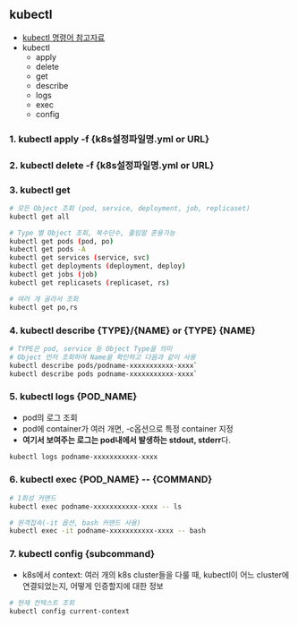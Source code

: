 ## kubectl

- [kubectl 명령어 참고자료](https://subicura.com/k8s/guide/kubectl.html#kubectl-%E1%84%86%E1%85%A7%E1%86%BC%E1%84%85%E1%85%A7%E1%86%BC%E1%84%8B%E1%85%A5)
- kubectl
  - apply
  - delete
  - get
  - describe
  - logs
  - exec
  - config

### 1. kubectl apply -f {k8s설정파일명.yml or URL}

### 2. kubectl delete -f {k8s설정파일명.yml or URL}

### 3. kubectl get

```sh
# 모든 Object 조회 (pod, service, deployment, job, replicaset)
kubectl get all

# Type 별 Object 조회, 복수단수, 줄임말 혼용가능
kubectl get pods (pod, po)
kubectl get pods -A
kubectl get services (service, svc)
kubectl get deployments (deployment, deploy)
kubectl get jobs (job)
kubectl get replicasets (replicaset, rs)

# 여러 개 골라서 조회
kubectl get po,rs
```

### 4. kubectl describe {TYPE}/{NAME} or {TYPE} {NAME}

```sh
# TYPE은 pod, service 등 Object Type을 의미
# Object 먼저 조회하여 Name을 확인하고 다음과 같이 사용
kubectl describe pods/podname-xxxxxxxxxxx-xxxx`
kubectl describe pods podname-xxxxxxxxxxx-xxxx`
```

### 5. kubectl logs {POD_NAME}

- pod의 로그 조회
- pod에 container가 여러 개면, -c옵션으로 특정 container 지정
- **여기서 보여주는 로그는 pod내에서 발생하는 stdout, stderr**다.

```sh
kubectl logs podname-xxxxxxxxxxx-xxxx
```

### 6. kubectl exec {POD_NAME} -- {COMMAND}

  ```sh
  # 1회성 커맨드
  kubectl exec podname-xxxxxxxxxxx-xxxx -- ls

  # 원격접속(-it 옵션, bash 커맨드 사용)
  kubectl exec -it podname-xxxxxxxxxxx-xxxx -- bash
  ```

### 7. kubectl config {subcommand}

- k8s에서 context: 여러 개의 k8s cluster들을 다룰 때, kubectl이 어느 cluster에 연결되었는지, 어떻게 인증할지에 대한 정보

```sh
# 현재 컨텍스트 조회
kubectl config current-context
```
